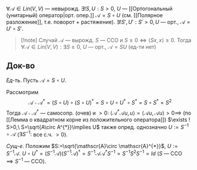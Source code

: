 $\forall \mathscr{A} \in Lin(V,V)$ — невырожд.
$\exists ! S,U: S>0,\ U$ — [[Ортогональный (унитарный) оператор|орт. опер.]] $\mathscr{A}=S\circ U$ (см. [[Полярное разложение]], т.е. поворот + растяжение).
$\exists! S',U': S'>0,U$ — орт., $\mathscr{A}=U'\circ S'$.

>[!note] Случай $\mathscr{A}$ — вырожд.
>$S$ — ССО и $S\geq 0 \iff \langle Sx,x \rangle\geq 0$. Тогда $\forall \mathscr{A} \in Lin(V,V): \exists S\geq 0,\ U$ — орт., $\mathscr{A}=SU$ (ед-ти нет)
## Док-во

*Ед-ть*. Пусть $\mathscr{A}=S\circ U$.

Рассмотрим 
$$
\mathscr{A}\circ \mathscr{A}^{*}=(S\circ U)\circ(S\circ U)^{*}=S\circ U\circ U^{*}\circ S^{*}=S\circ S^{*}=S^{2}
$$
Тогда $\mathscr{A}\circ \mathscr{A}^{*}$ — самосопр. (очев) и $>0$: $\langle \mathscr{A}^{*}\mathscr{A} u, u \rangle=\langle \mathscr{A}u,\mathscr{A}u \rangle>0\implies$ (по [[Лемма о квадратном корне из положительного оператора]]) $\exists ! S>0,\ S=\sqrt{A\circ A^{*}}\implies U$ также опред. однозначно $U:=S^{-1}\circ \mathscr{A}$ ($\exists S^{-1}:$ все с.ч. $>0$).

*Сущ-е*. Положим $S:=\sqrt{\mathscr{A}\circ \mathscr{A}^{*}}$, $U:=S^{-1}\mathscr{A}$. $U\circ U^{*}=(S^{-1}\mathscr{A})(S^{-1}\mathscr{A})^{*}=S^{-1}\mathscr{A}\mathscr{A}^{*}S^{-1}=S^{-1}S^{2}S^{-1}=Id$ ($S$ — ССО $\implies S^{-1}$ — ССО).